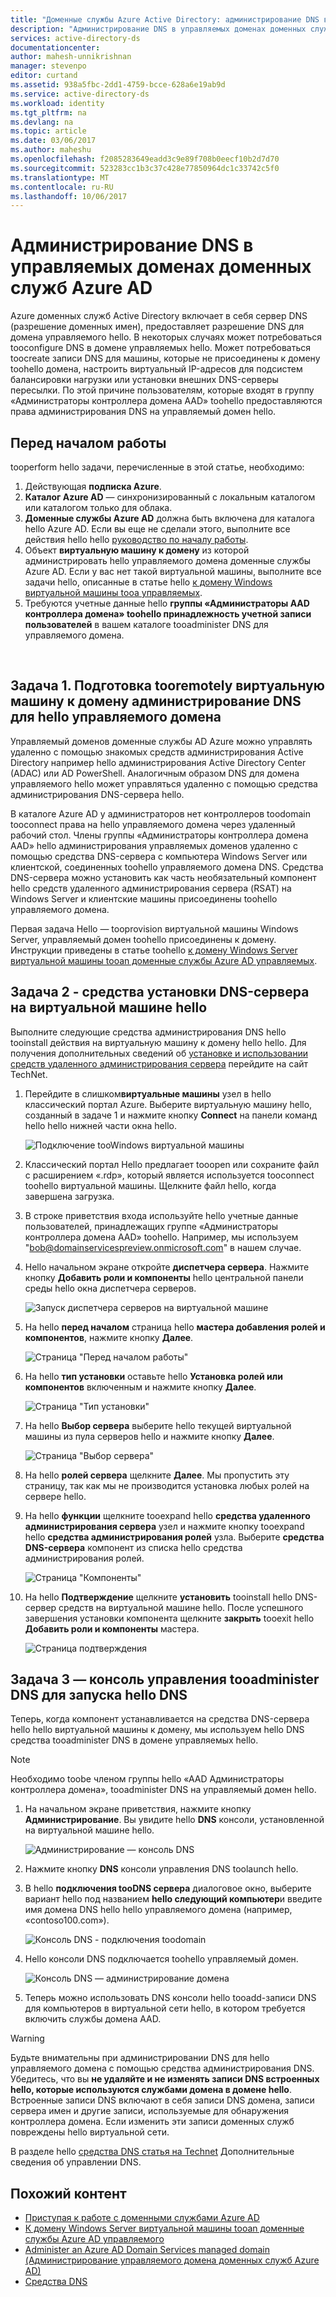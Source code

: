 ```yaml
---
title: "Доменные службы Azure Active Directory: администрирование DNS в управляемых доменах | Документация Майкрософт"
description: "Администрирование DNS в управляемых доменах доменных служб Azure Active Directory"
services: active-directory-ds
documentationcenter: 
author: mahesh-unnikrishnan
manager: stevenpo
editor: curtand
ms.assetid: 938a5fbc-2dd1-4759-bcce-628a6e19ab9d
ms.service: active-directory-ds
ms.workload: identity
ms.tgt_pltfrm: na
ms.devlang: na
ms.topic: article
ms.date: 03/06/2017
ms.author: maheshu
ms.openlocfilehash: f2085283649eadd3c9e89f708b0eecf10b2d7d70
ms.sourcegitcommit: 523283cc1b3c37c428e77850964dc1c33742c5f0
ms.translationtype: MT
ms.contentlocale: ru-RU
ms.lasthandoff: 10/06/2017
---
```

# <a name="administer-dns-on-an-azure-ad-domain-services-managed-domain"></a>Администрирование DNS в управляемых доменах доменных служб Azure AD
Azure доменных служб Active Directory включает в себя сервер DNS (разрешение доменных имен), предоставляет разрешение DNS для домена управляемого hello. В некоторых случаях может потребоваться tooconfigure DNS в домене управляемых hello. Может потребоваться toocreate записи DNS для машины, которые не присоединены к домену toohello домена, настроить виртуальный IP-адресов для подсистем балансировки нагрузки или установки внешних DNS-серверы пересылки. По этой причине пользователям, которые входят в группу «Администраторы контроллера домена AAD» toohello предоставляются права администрирования DNS на управляемый домен hello.

## <a name="before-you-begin"></a>Перед началом работы
tooperform hello задачи, перечисленные в этой статье, необходимо:

1. Действующая **подписка Azure**.
2. **Каталог Azure AD** — синхронизированный с локальным каталогом или каталогом только для облака.
3. **Доменные службы Azure AD** должна быть включена для каталога hello Azure AD. Если вы еще не сделали этого, выполните все действия hello hello [руководство по началу работы](active-directory-ds-getting-started.md).
4. Объект **виртуальную машину к домену** из которой администрировать hello управляемого домена доменные службы Azure AD. Если у вас нет такой виртуальной машины, выполните все задачи hello, описанные в статье hello [к домену Windows виртуальной машины tooa управляемых](active-directory-ds-admin-guide-join-windows-vm.md).
5. Требуются учетные данные hello **группы «Администраторы AAD контроллера домена» toohello принадлежность учетной записи пользователей** в вашем каталоге tooadminister DNS для управляемого домена.

<br>

## <a name="task-1---provision-a-domain-joined-virtual-machine-tooremotely-administer-dns-for-hello-managed-domain"></a>Задача 1. Подготовка tooremotely виртуальную машину к домену администрирование DNS для hello управляемого домена
Управляемый доменов доменные службы AD Azure можно управлять удаленно с помощью знакомых средств администрирования Active Directory например hello администрирования Active Directory Center (ADAC) или AD PowerShell. Аналогичным образом DNS для домена управляемого hello может управляться удаленно с помощью средства администрирования DNS-сервера hello.

В каталоге Azure AD у администраторов нет контроллеров toodomain tooconnect права на hello управляемого домена через удаленный рабочий стол. Члены группы «Администраторы контроллера домена AAD» hello администрирования управляемых доменов удаленно с помощью средства DNS-сервера с компьютера Windows Server или клиентской, соединенных toohello управляемого домена DNS. Средства DNS-сервера можно установить как часть необязательный компонент hello средств удаленного администрирования сервера (RSAT) на Windows Server и клиентские машины присоединены toohello управляемого домена.

Первая задача Hello — tooprovision виртуальной машины Windows Server, управляемый домен toohello присоединены к домену. Инструкции приведены в статье toohello [к домену Windows Server виртуальной машины tooan доменные службы Azure AD управляемых](active-directory-ds-admin-guide-join-windows-vm.md).

## <a name="task-2---install-dns-server-tools-on-hello-virtual-machine"></a>Задача 2 - средства установки DNS-сервера на виртуальной машине hello
Выполните следующие средства администрирования DNS hello tooinstall действия на виртуальную машину к домену hello hello. Для получения дополнительных сведений об [установке и использовании средств удаленного администрирования сервера](https://technet.microsoft.com/library/hh831501.aspx) перейдите на сайт TechNet.

1. Перейдите в слишком**виртуальные машины** узел в hello классический портал Azure. Выберите виртуальную машину hello, созданный в задаче 1 и нажмите кнопку **Connect** на панели команд hello hello нижней части окна hello.

    ![Подключение tooWindows виртуальной машины](./media/active-directory-domain-services-admin-guide/connect-windows-vm.png)
2. Классический портал Hello предлагает tooopen или сохраните файл с расширением «.rdp», который является используется tooconnect toohello виртуальной машины. Щелкните файл hello, когда завершена загрузка.
3. В строке приветствия входа используйте hello учетные данные пользователей, принадлежащих группе «Администраторы контроллера домена AAD» toohello. Например, мы используем "bob@domainservicespreview.onmicrosoft.com" в нашем случае.
4. Hello начальном экране откройте **диспетчера сервера**. Нажмите кнопку **Добавить роли и компоненты** hello центральной панели среды hello окна диспетчера серверов.

    ![Запуск диспетчера серверов на виртуальной машине](./media/active-directory-domain-services-admin-guide/install-rsat-server-manager.png)
5. На hello **перед началом** страница hello **мастера добавления ролей и компонентов**, нажмите кнопку **Далее**.

    ![Страница "Перед началом работы"](./media/active-directory-domain-services-admin-guide/install-rsat-server-manager-add-roles-begin.png)
6. На hello **тип установки** оставьте hello **Установка ролей или компонентов** включенным и нажмите кнопку **Далее**.

    ![Страница "Тип установки"](./media/active-directory-domain-services-admin-guide/install-rsat-server-manager-add-roles-type.png)
7. На hello **Выбор сервера** выберите hello текущей виртуальной машины из пула серверов hello и нажмите кнопку **Далее**.

    ![Страница "Выбор сервера"](./media/active-directory-domain-services-admin-guide/install-rsat-server-manager-add-roles-server.png)
8. На hello **ролей сервера** щелкните **Далее**. Мы пропустить эту страницу, так как мы не производится установка любых ролей на сервере hello.
9. На hello **функции** щелкните tooexpand hello **средства удаленного администрирования сервера** узел и нажмите кнопку tooexpand hello **средства администрирования ролей** узла. Выберите **средства DNS-сервера** компонент из списка hello средства администрирования ролей.

    ![Страница "Компоненты"](./media/active-directory-domain-services-admin-guide/install-rsat-server-manager-add-roles-dns-tools.png)
10. На hello **Подтверждение** щелкните **установить** tooinstall hello DNS-сервер средств на виртуальной машине hello. После успешного завершения установки компонента щелкните **закрыть** tooexit hello **Добавить роли и компоненты** мастера.

    ![Страница подтверждения](./media/active-directory-domain-services-admin-guide/install-rsat-server-manager-add-roles-dns-confirmation.png)

## <a name="task-3---launch-hello-dns-management-console-tooadminister-dns"></a>Задача 3 — консоль управления tooadminister DNS для запуска hello DNS
Теперь, когда компонент устанавливается на средства DNS-сервера hello hello виртуальной машины к домену, мы используем hello DNS средства tooadminister DNS в домене управляемых hello.

> [!NOTE]
> Необходимо toobe членом группы hello «AAD Администраторы контроллера домена», tooadminister DNS на управляемый домен hello.
>
>

1. На начальном экране приветствия, нажмите кнопку **Администрирование**. Вы увидите hello **DNS** консоли, установленной на виртуальной машине hello.

    ![Администрирование — консоль DNS](./media/active-directory-domain-services-admin-guide/install-rsat-dns-tools-installed.png)
2. Нажмите кнопку **DNS** консоли управления DNS toolaunch hello.
3. В hello **подключения tooDNS сервера** диалоговое окно, выберите вариант hello под названием **hello следующий компьютер**и введите имя домена DNS hello hello управляемого домена (например, «contoso100.com»).

    ![Консоль DNS - подключения toodomain](./media/active-directory-domain-services-admin-guide/dns-console-connect-to-domain.png)
4. Hello консоли DNS подключается toohello управляемый домен.

    ![Консоль DNS — администрирование домена](./media/active-directory-domain-services-admin-guide/dns-console-managed-domain.png)
5. Теперь можно использовать DNS консоли hello tooadd-записи DNS для компьютеров в виртуальной сети hello, в котором требуется включить службы домена AAD.

> [!WARNING]
> Будьте внимательны при администрировании DNS для hello управляемого домена с помощью средства администрирования DNS. Убедитесь, что вы **не удаляйте и не изменять записи DNS встроенных hello, которые используются службами домена в домене hello**. Встроенные записи DNS включают в себя записи DNS домена, записи сервера имен и другие записи, используемые для обнаружения контроллера домена. Если изменить эти записи доменных служб повреждены hello виртуальной сети.
>
>

В разделе hello [средства DNS статья на Technet](https://technet.microsoft.com/library/cc753579.aspx) Дополнительные сведения об управлении DNS.

## <a name="related-content"></a>Похожий контент
* [Приступая к работе с доменными службами Azure AD](active-directory-ds-getting-started.md)
* [К домену Windows Server виртуальной машины tooan доменные службы Azure AD управляемого](active-directory-ds-admin-guide-join-windows-vm.md)
* [Administer an Azure AD Domain Services managed domain (Администрирование управляемого домена доменных служб Azure AD)](active-directory-ds-admin-guide-administer-domain.md)
* [Средства DNS](https://technet.microsoft.com/library/cc753579.aspx)
